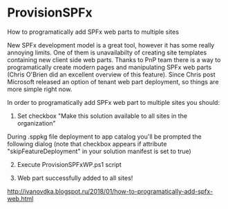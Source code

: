 # ProvisionSPFx
How to programatically add SPFx web parts to multiple sites

New SPFx development model is a great tool, however it has some really annoying limits. One of them is unavailabilty of creating site templates containing new client side web parts. Thanks to PnP team there is a way to programatically create modern pages and manipulating SPFx web parts (Chris O'Brien did an excellent overview of this feature). Since Chris post Microsoft released an option of tenant web part deployment, so things are more simple right now.

In order to programatically add SPFx web part to multiple sites you should:

1. Set checkbox "Make this solution available to all sites in the organization"

During .sppkg file deployment to app catalog you'll be prompted the following dialog (note that
checkbox appears if attribute "skipFeatureDeployment" in your solution manifest is set to true)

2. Execute ProvisionSPFxWP.ps1 script

3. Web part successfully added to all sites!


http://ivanovdka.blogspot.ru/2018/01/how-to-programatically-add-spfx-web.html 
